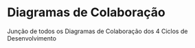 Diagramas de Colaboração
========================

Junção de todos os Diagramas de Colaboração dos 4 Ciclos de Desenvolvimento 
